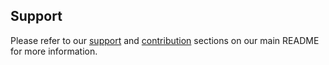 ## Support

Please refer to our [support](https://github.com/khulnasoft/ml-recipes#support) and [contribution](https://github.com/khulnasoft/ml-recipes#contribution) sections on our main README for more information.
